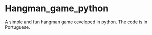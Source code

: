 # Hangman_game_python
A simple and fun hangman game developed in python. The code is in Portuguese.

